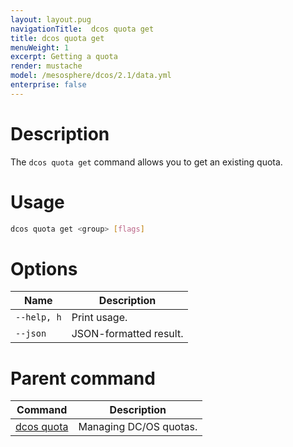 ```yaml
---
layout: layout.pug
navigationTitle:  dcos quota get
title: dcos quota get
menuWeight: 1
excerpt: Getting a quota
render: mustache
model: /mesosphere/dcos/2.1/data.yml
enterprise: false
---
```



# Description

The `dcos quota get` command allows you to get an existing quota.

# Usage

```bash
dcos quota get <group> [flags]
```

# Options

| Name |  Description |
|---------|-------------|
| `--help, h`     | Print usage. |
| `--json`   |   JSON-formatted result. |

# Parent command

| Command | Description |
|---------|-------------|
| [dcos quota](/mesosphere/dcos/2.1/cli/command-reference/dcos-quota/)   | Managing DC/OS quotas. |
